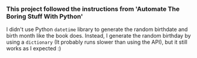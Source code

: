 ### This project followed the instructions from 'Automate The Boring Stuff With Python'

I didn't use Python `datetime` library to generate the random birthdate and birth month like
the book does. Instead, I generate the random birthday by using a `dictionary` (It probably runs
slower than using the API), but it still works as I expected :) 